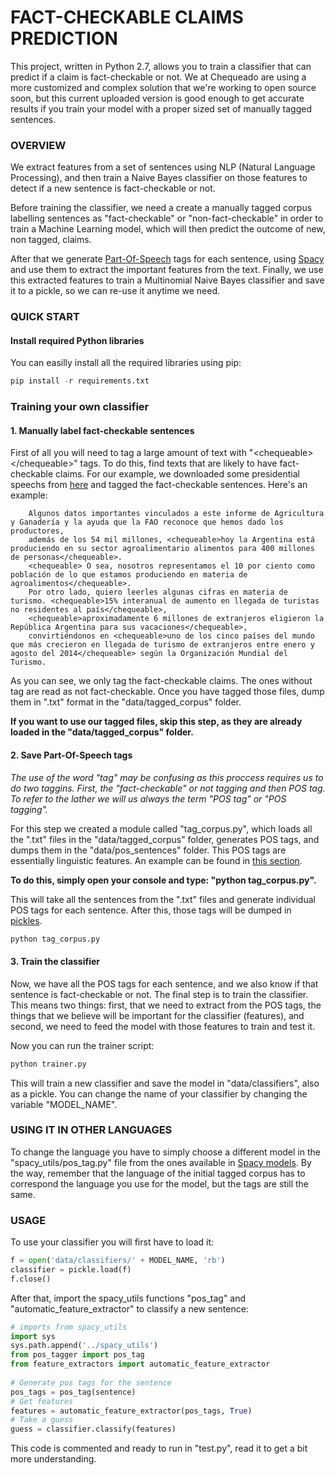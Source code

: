 <h1>FACT-CHECKABLE CLAIMS PREDICTION</h1>

This project, written in Python 2.7, allows you to train a classifier that can predict if a claim is fact-checkable or not.
We at Chequeado are using a more customized and complex solution that we're working to open source soon, but this current uploaded
version is good enough to get accurate results if you train your model with a proper sized set of manually tagged sentences.

<h3>OVERVIEW</h3>

We extract features from a set of sentences using NLP (Natural Language Processing), and then train a Naive Bayes classifier on those features to detect if a new sentence is fact-checkable or not.

Before training the classifier, we need a create a manually tagged corpus labelling sentences as "fact-checkable" or "non-fact-checkable" in order to train a Machine Learning model, which will then predict the outcome of new, non tagged, claims.

After that we generate <a href="https://en.wikipedia.org/wiki/Part-of-speech_tagging" >Part-Of-Speech</a> tags for each sentence, using <a href="https://spacy.io/models/">Spacy</a> and use them to extract the important features from the text. Finally, we use this extracted features to train a Multinomial Naive Bayes classifier and save it to a pickle, so we can re-use it anytime we need.


<h3>QUICK START</h3>

<h4>Install required Python libraries</h4>

You can easilly install all the required libraries using pip:

```python
pip install -r requirements.txt
```

<h3>Training your own classifier</h3>

<h4>1. Manually label fact-checkable sentences</h4>

First of all you will need to tag a large amount of text with "\<chequeable\>\</chequeable\>" tags. 
To do this, find texts that are likely to have fact-checkable claims. For our example, we downloaded some presidential speechs from <a href="https://www.casarosada.gob.ar/informacion/discursos">here</a> and tagged the fact-checkable sentences. Here's an example:

        Algunos datos importantes vinculados a este informe de Agricultura y Ganadería y la ayuda que la FAO reconoce que hemos dado los productores, 
        además de los 54 mil millones, <chequeable>hoy la Argentina está produciendo en su sector agroalimentario alimentos para 400 millones de personas</chequeable>.
        <chequeable> O sea, nosotros representamos el 10 por ciento como población de lo que estamos produciendo en materia de agroalimentos</chequeable>. 
        Por otro lado, quiero leerles algunas cifras en materia de turismo. <chequeable>15% interanual de aumento en llegada de turistas no residentes al país</chequeable>, 
        <chequeable>aproximadamente 6 millones de extranjeros eligieron la República Argentina para sus vacaciones</chequeable>, 
        convirtiéndonos en <chequeable>uno de los cinco países del mundo que más crecieron en llegada de turismo de extranjeros entre enero y agosto del 2014</chequeable> según la Organización Mundial del Turismo.

As you can see, we only tag the fact-checkable claims. The ones without tag are read as not fact-checkable.
Once you have tagged those files, dump them in ".txt" format in the "data/tagged_corpus" folder. 


<b>If you want to use our tagged files, skip this step, as they are already loaded in the "data/tagged_corpus" folder.</b>

<h4>2. Save Part-Of-Speech tags</h4>

<i>The use of the word "tag" may be confusing as this proccess requires us to do two taggins. First, the "fact-checkable" or not tagging and then POS tag. To refer to the lather we will us always the term "POS tag" or "POS tagging".</i>

For this step we created a module called "tag_corpus.py", which loads all the ".txt" files in the "data/tagged_corpus" folder, generates POS tags, and dumps them in the "data/pos_sentences" folder.
This POS tags are essentially linguistic features. An example can be found in <a href="https://spacy.io/usage/linguistic-features#section-pos-tagging">this section</a>.

<b>To do this, simply open your console and type: "python tag_corpus.py". </b>

This will take all the sentences from the ".txt" files and generate individual POS tags for each sentence. After this, those tags will be dumped in <a href="https://docs.python.org/2/library/pickle.html">pickles</a>.

```python
python tag_corpus.py
```

<h4>3. Train the classifier</h4>

Now, we have all the POS tags for each sentence, and we also know if that sentence is fact-checkable or not.
The final step is to train the classifier. This means two things: first, that we need to extract from the POS tags, the things that we believe will be important for the classifier (features), and second, we need to feed the model with those features to train and test it.

Now you can run the trainer script:

```python
python trainer.py
```

This will train a new classifier and save the model in "data/classifiers", also as a pickle. You can change the name of your classifier by changing the variable "MODEL_NAME".

<h3>USING IT IN OTHER LANGUAGES</h3> 

To change the language you have to simply choose a different model in the "spacy_utils/pos_tag.py" file from the ones available in <a href="https://spacy.io/usage/models">Spacy models</a>.
By the way, remember that the language of the initial tagged corpus has to correspond the language you use for the model, but the <chequeable></chequeable> tags are still the same.

<h3>USAGE</h3>

To use your classifier you will first have to load it:

```python
f = open('data/classifiers/' + MODEL_NAME, 'rb')
classifier = pickle.load(f)
f.close()
```

After that, import the spacy_utils functions "pos_tag" and "automatic_feature_extractor" to classify a new sentence:
```python
# imports from spacy_utils
import sys
sys.path.append('../spacy_utils')
from pos_tagger import pos_tag
from feature_extractors import automatic_feature_extractor
        
# Generate pos tags for the sentence
pos_tags = pos_tag(sentence)
# Get features
features = automatic_feature_extractor(pos_tags, True)
# Take a guess
guess = classifier.classify(features)
```

This code is commented and ready to run in "test.py", read it to get a bit more understanding.

